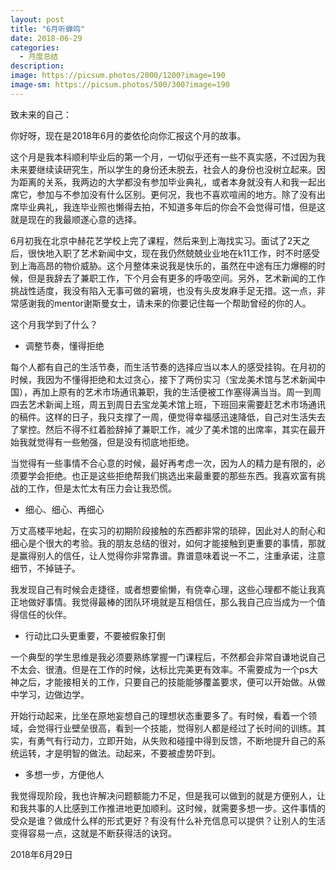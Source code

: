 ```yaml
---
layout: post
title: "6月听蝉鸣"
date: 2018-06-29
categories:
  - 月度总结
description:
image: https://picsum.photos/2000/1200?image=190
image-sm: https://picsum.photos/500/300?image=190
---
```

致未来的自己：

你好呀，现在是2018年6月的娄依伦向你汇报这个月的故事。

这个月是我本科顺利毕业后的第一个月，一切似乎还有一些不真实感，不过因为我未来要继续读研究生，所以学生的身份还未脱去，社会人的身份也没树立起来。因为距离的关系，我两边的大学都没有参加毕业典礼，或者本身就没有人和我一起出席<!--break-->它，参加与不参加没有什么区别。更何况，我也不喜欢喧闹的地方。除了没有出席毕业典礼，我连毕业照也懒得去拍，不知道多年后的你会不会觉得可惜，但是这就是现在的我最顺遂心意的选择。

6月初我在北京中赫花艺学校上完了课程，然后来到上海找实习。面试了2天之后，很快地入职了艺术新闻中文，现在我仍然兢兢业业地在k11工作，时不时感受到上海高昂的物价威胁。这个月整体来说我是快乐的，虽然在中途有压力爆棚的时候，但是我辞去了兼职工作，下个月会有更多的呼吸空间。另外，艺术新闻的工作挑战性适度，我没有陷入无事可做的窘境，也没有头皮发麻手足无措。这一点，非常感谢我的mentor谢斯曼女士，请未来的你要记住每一个帮助曾经的你的人。

这个月我学到了什么？

<ul>
  <li>调整节奏，懂得拒绝</li>
</ul>
每个人都有自己的生活节奏，而生活节奏的选择应当以本人的感受挂钩。在月初的时候，我因为不懂得拒绝和太过贪心，接下了两份实习（宝龙美术馆与艺术新闻中国），再加上原有的艺术市场通讯兼职，我的生活便被工作塞得满当当。周一到周四去艺术新闻上班，周五到周日去宝龙美术馆上班，下班回来需要赶艺术市场通讯的稿件。这样的日子，我只支撑了一周，便觉得幸福感迅速降低，自己对生活失去了掌控。然后不得不红着脸辞掉了兼职工作，减少了美术馆的出席率，其实在最开始我就觉得有一些勉强，但是没有彻底地拒绝。

当觉得有一些事情不合心意的时候，最好再考虑一次，因为人的精力是有限的，必须要学会拒绝。也正是这些拒绝帮我们挑选出来最重要的那些东西。我喜欢富有挑战的工作，但是太忙太有压力会让我恐慌。

<ul>
  <li>细心、细心、再细心</li>
</ul>
万丈高楼平地起，在实习的初期阶段接触的东西都非常的琐碎，因此对人的耐心和细心是个很大的考验。我的朋友总结的很对，如何才能接触到更重要的事情，那就是赢得别人的信任，让人觉得你非常靠谱。靠谱意味着说一不二，注重承诺，注意细节，不掉链子。

我发现自己有时候会走捷径，或者想要偷懒，有侥幸心理，这些心理都不能让我真正地做好事情。我觉得最棒的团队环境就是互相信任，那么我自己应当成为一个值得信任的伙伴。

<ul>
  <li>行动比口头更重要，不要被假象打倒</li>
</ul>
一个典型的学生思维是我必须要熟练掌握一门课程后，不然都会非常自谦地说自己不太会、很渣。但是在工作的时候，达标比完美更有效率。不需要成为一个ps大神之后，才能接相关的工作，只要自己的技能能够覆盖要求，便可以开始做。从做中学习，边做边学。

开始行动起来，比坐在原地妄想自己的理想状态重要多了。有时候，看着一个领域，会觉得行业壁垒很高，看到一个技能，觉得别人都是经过了长时间的训练。其实，有勇气有行动力，立即开始，从失败和碰撞中得到反馈，不断地提升自己的系统运转，才是明智的做法。动起来，不要被虚势吓到。

<ul>
  <li>多想一步，方便他人</li>
</ul>
我觉得现阶段，我也许解决问题额能力不足，但是我可以做到的就是方便别人，让和我共事的人比感到工作推进地更加顺利。这时候，就需要多想一步。这件事情的受众是谁？做成什么样的形式更好？有没有什么补充信息可以提供？让别人的生活变得容易一点，这就是不断获得活的诀窍。

2018年6月29日